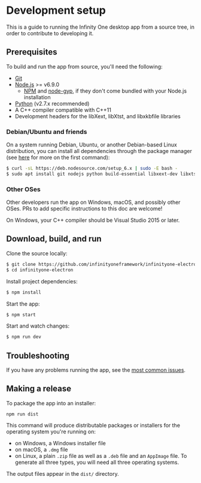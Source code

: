 # Development setup

This is a guide to running the Infinity One desktop app from a source tree,
in order to contribute to developing it.

## Prerequisites

To build and run the app from source, you'll need the following:

* [Git](http://git-scm.com/book/en/v2/Getting-Started-Installing-Git)
* [Node.js](https://nodejs.org) >= v6.9.0
  * [NPM](https://www.npmjs.com/get-npm) and
    [node-gyp](https://github.com/nodejs/node-gyp#installation),
    if they don't come bundled with your Node.js installation
* [Python](https://www.python.org/downloads/release/python-2713/)
  (v2.7.x recommended)
* A C++ compiler compatible with C++11
* Development headers for the libXext, libXtst, and libxkbfile libraries

### Debian/Ubuntu and friends

On a system running Debian, Ubuntu, or another Debian-based Linux
distribution, you can install all dependencies through the package
manager (see [here][nodesource-install] for more on the first command):

```sh
$ curl -sL https://deb.nodesource.com/setup_6.x | sudo -E bash -
$ sudo apt install git nodejs python build-essential libxext-dev libxtst-dev libxkbfile-dev libgconf-2-4
```

[nodesource-install]: https://nodejs.org/en/download/package-manager/#debian-and-ubuntu-based-linux-distributions

### Other OSes

Other developers run the app on Windows, macOS, and possibly other OSes.
PRs to add specific instructions to this doc are welcome!

On Windows, your C++ compiler should be Visual Studio 2015 or later.

## Download, build, and run

Clone the source locally:
```sh
$ git clone https://github.com/infinityoneframework/infinityone-electron
$ cd infinityone-electron
```

Install project dependencies:
```sh
$ npm install
```

Start the app:
```sh
$ npm start
```

Start and watch changes:
```sh
$ npm run dev
```

## Troubleshooting

If you have any problems running the app, see the [most common
issues](./troubleshooting.md).

## Making a release

To package the app into an installer:
```
npm run dist
```

This command will produce distributable packages or installers for the
operating system you're running on:
* on Windows, a Windows installer file
* on macOS, a `.dmg` file
* on Linux, a plain `.zip` file as well as a `.deb` file and an
  `AppImage` file.
To generate all three types, you will need all three operating
systems.

The output files appear in the `dist/` directory.
